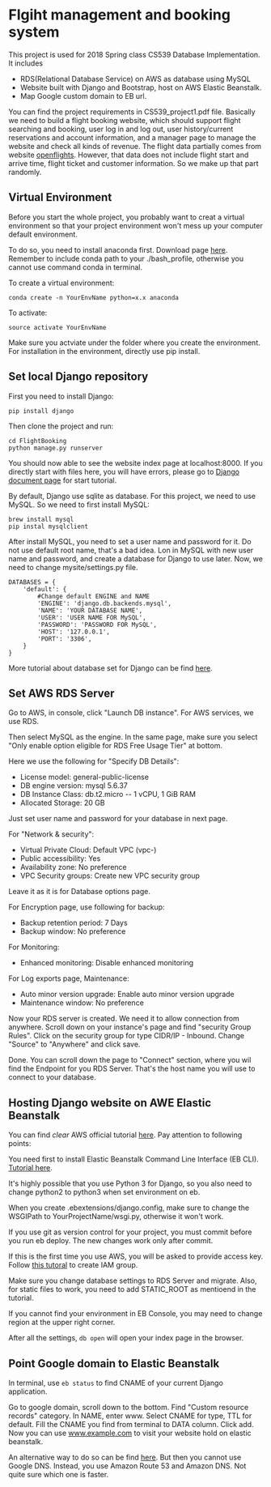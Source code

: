 # Flgiht management and booking system

This project is used for 2018 Spring class CS539 Database Implementation. It includes 

* RDS(Relational Database Service) on AWS as database using MySQL
* Website built with Django and Bootstrap, host on AWS Elastic Beanstalk. 
* Map Google custom domain to EB url.

You can find the project requirements in CS539_project1.pdf file. Basically we need to build a flight booking website, which should support flight searching and booking, user log in and log out, user history/current reservations and account information, and a manager page to manage the website and check all kinds of revenue. The flight data partially comes from website [openflights](https://openflights.org/data.html). However, that data does not include flight start and arrive time, flight ticket and customer information. So we make up that part randomly.

## Virtual Environment

Before you start the whole project, you probably want to creat a virtual environment so that your project environment won't mess up your computer default environment.

To do so, you need to install anaconda first. Download page [here](https://www.anaconda.com/download/#macos). Remember to include conda path to your ./bash_profile, otherwise you cannot use command conda in terminal.

To create a virtual environment:

```
conda create -n YourEnvName python=x.x anaconda
```

To activate:

```
source activate YourEnvName
```

Make sure you actviate under the folder where you create the environment. For installation in the environment, directly use pip install.

## Set local Django repository

First you need to install Django:

```
pip install django
```

Then clone the project and run:

```
cd FlightBooking
python manage.py runserver
```
You should now able to see the website index page at localhost:8000. If you directly start with files here, you will have errors, please go to [Django document page](https://docs.djangoproject.com/en/2.0/intro/tutorial01/) for start tutorial.

By default, Django use sqlite as database. For this project, we need to use MySQL. So we need to first install MySQL:

```
brew install mysql
pip instal mysqlclient
```

After install MySQL, you need to set a user name and password for it. Do not use default root name, that's a bad idea. Lon in MySQL with new user name and password, and create a database for Django to use later. Now, we need to change mysite/settings.py file.

```
DATABASES = {
	'default': {
		#Change default ENGINE and NAME
		'ENGINE': 'django.db.backends.mysql',
		'NAME': 'YOUR DATABASE NAME',
		'USER': 'USER NAME FOR MySQL',
		'PASSWORD': 'PASSWORD FOR MySQL',
		'HOST': '127.0.0.1',
		'PORT': '3306',
	}
}
```

More tutorial about database set for Django can be find [here](https://docs.djangoproject.com/en/2.0/intro/tutorial02/).

## Set AWS RDS Server

Go to AWS, in console, click "Launch DB instance". For AWS services, we use RDS. 

Then select MySQL as the engine. In the same page, make sure you select "Only enable option eligible for RDS Free Usage Tier" at bottom.

Here we use the following for "Specify DB Details":

* License model: general-public-license
* DB engine version: mysql 5.6.37
* DB Instance Class: db.t2.micro -- 1 vCPU, 1 GiB RAM
* Allocated Storage: 20 GB

Just set user name and password for your database in next page.

For "Network & security":

* Virtual Private Cloud: Default VPC (vpc-<unique number>)
* Public accessibility: Yes
* Availability zone: No preference
* VPC Security groups: Create new VPC security group

Leave it as it is for Database options page.

For Encryption page, use following for backup:

* Backup retention period: 7 Days
* Backup window: No preference 

For Monitoring:

* Enhanced monitoring: Disable enhanced monitoring

For Log exports page, Maintenance:

* Auto minor version upgrade: Enable auto minor version upgrade
* Maintenance window: No preference

Now your RDS server is created. We need it to allow connection from anywhere. Scroll down on your instance's page and find "security Group Rules". Click on the security group for type CIDR/IP - Inbound. Change "Source" to "Anywhere" and click save.

Done. You can scroll down the page to "Connect" section, where you wil find the Endpoint for you RDS Server. That's the host name you will use to connect to your database.

## Hosting Django website on AWE Elastic Beanstalk

You can find *clear* AWS official tutorial [here](https://docs.aws.amazon.com/elasticbeanstalk/latest/dg/create-deploy-python-django.html). Pay attention to following points:

You need first to install Elastic Beanstalk Command Line Interface (EB CLI). [Tutorial here](https://docs.aws.amazon.com/elasticbeanstalk/latest/dg/eb-cli3.html).

It's highly possible that you use Python 3 for Django, so you also need to change python2 to python3 when set environment on eb.

When you create .ebextensions/django.config, make sure to change the WSGIPath to YourProjectName/wsgi.py, otherwise it won't work.

If you use git as version control for your project, you must commit before you run eb deploy. The new changes work only after commit.

If this is the first time you use AWS, you will be asked to provide access key. Follow [this tutoral](https://docs.aws.amazon.com/IAM/latest/UserGuide/id_credentials_access-keys.html) to create IAM group.

Make sure you change database settings to RDS Server and migrate. Also, for static files to work, you need to add STATIC_ROOT as mentioend in the tutorial.

If you cannot find your environment in EB Console, you may need to change region at the upper right corner.

After all the settings, `db open` will open your index page in the browser.

## Point Google domain to Elastic Beanstalk

In terminal, use `eb status` to find CNAME of your current Django application.

Go to google domain, scroll down to the bottom. Find "Custom resource records" category. In NAME, enter www. Select CNAME for type, TTL for default. Fill the CNAME you find from terminal to DATA column. Click add. Now you can use www.example.com to visit your website hold on elastic beanstalk.

An alternative way to do so can be find [here](https://medium.com/@limichelle21/connecting-google-domains-to-amazon-s3-d0d9da467650). But then you cannot use Google DNS. Instead, you use Amazon Route 53 and Amazon DNS. Not quite sure which one is faster.